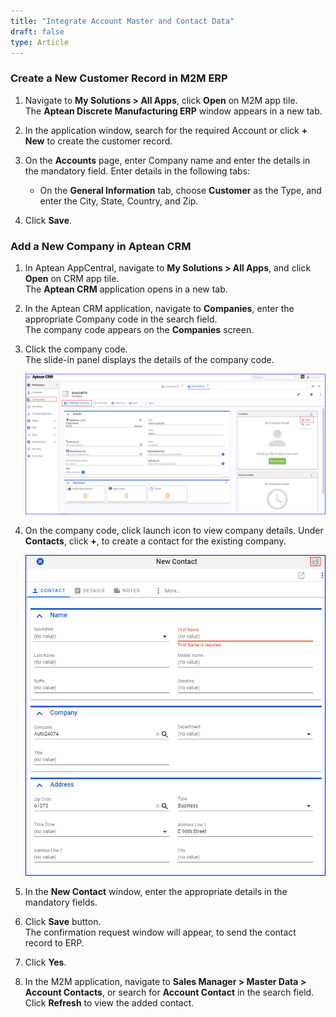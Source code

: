 ```yaml
---
title: "Integrate Account Master and Contact Data"
draft: false
type: Article
---
```


### Create a New Customer Record in M2M ERP

1.	Navigate to **My Solutions > All Apps**, click **Open** on M2M app tile.<br> The **Aptean Discrete Manufacturing ERP** window appears in a new tab.

2.	In the application window, search for the required Account or click **+ New** to create the customer record.

3.	On the **Accounts** page, enter Company name and enter the details in the mandatory field. Enter details in the following tabs:
    -   On the **General Information** tab, choose **Customer** as the Type, and enter the City, State, Country, and Zip.

4.	Click **Save**.

### Add a New Company in Aptean CRM

1. In Aptean AppCentral, navigate to **My Solutions > All Apps**, and click **Open** on CRM app tile. <br> The **Aptean CRM** application opens in a new tab.

2.	In the Aptean CRM application, navigate to **Companies**, enter the appropriate Company code in the search field.<br> The company code appears on the **Companies** screen.

3. Click the company code. <br>The slide-in panel displays the details of the company code.

    ![integration-m2m-crm](assets/Images/integration-m2m-crm-contact.png)

4. On the company code, click launch icon to view company details. Under **Contacts**, click **+**, to create a contact for the existing company. 

    ![integration-m2m-crm-new-contact](assets/Images/integration-m2m-crm-new-contact.png)

5.	In the **New Contact** window, enter the appropriate details in the mandatory fields.

6. Click **Save** button. <br>The confirmation request window will appear, to send the contact record to ERP.

7. Click **Yes**.

8. In the M2M application, navigate to **Sales Manager > Master Data > Account Contacts**, or search for **Account Contact** in the search field. Click **Refresh** to view the added contact.
